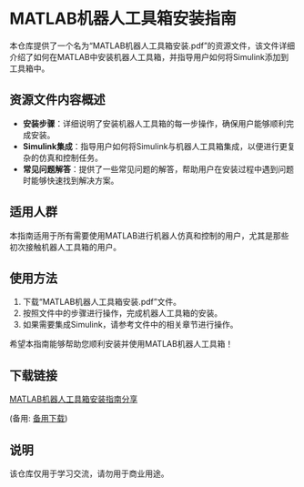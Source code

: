 # MATLAB机器人工具箱安装指南

本仓库提供了一个名为“MATLAB机器人工具箱安装.pdf”的资源文件，该文件详细介绍了如何在MATLAB中安装机器人工具箱，并指导用户如何将Simulink添加到工具箱中。

## 资源文件内容概述

- **安装步骤**：详细说明了安装机器人工具箱的每一步操作，确保用户能够顺利完成安装。
- **Simulink集成**：指导用户如何将Simulink与机器人工具箱集成，以便进行更复杂的仿真和控制任务。
- **常见问题解答**：提供了一些常见问题的解答，帮助用户在安装过程中遇到问题时能够快速找到解决方案。

## 适用人群

本指南适用于所有需要使用MATLAB进行机器人仿真和控制的用户，尤其是那些初次接触机器人工具箱的用户。

## 使用方法

1. 下载“MATLAB机器人工具箱安装.pdf”文件。
2. 按照文件中的步骤进行操作，完成机器人工具箱的安装。
3. 如果需要集成Simulink，请参考文件中的相关章节进行操作。

希望本指南能够帮助您顺利安装并使用MATLAB机器人工具箱！

## 下载链接
[MATLAB机器人工具箱安装指南分享](https://pan.quark.cn/s/749786e774df) 

(备用: [备用下载](https://pan.baidu.com/s/1MPQygbPLsgSuu86PpA0vfA?pwd=1234))

## 说明

该仓库仅用于学习交流，请勿用于商业用途。
